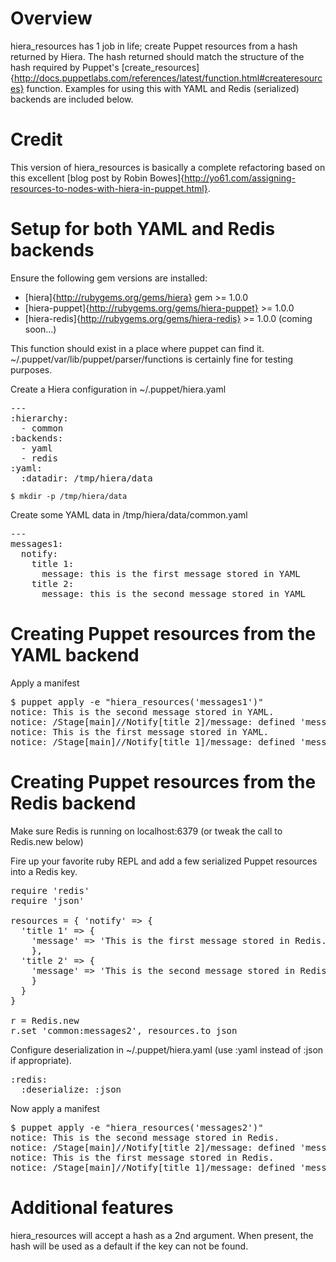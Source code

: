 Overview
========

hiera_resources has 1 job in life; create Puppet resources from a hash returned by Hiera. The hash returned should match the structure of the hash required by Puppet's [create_resources]{http://docs.puppetlabs.com/references/latest/function.html#createresources} function. Examples for using this with YAML and Redis (serialized) backends are included below.

Credit
======

This version of hiera_resources is basically a complete refactoring
based on this excellent [blog post by Robin Bowes]{http://yo61.com/assigning-resources-to-nodes-with-hiera-in-puppet.html}.

Setup for both YAML and Redis backends
=======================================

Ensure the following gem versions are installed:

  - [hiera]{http://rubygems.org/gems/hiera} gem >= 1.0.0
  - [hiera-puppet]{http://rubygems.org/gems/hiera-puppet} >= 1.0.0
  - [hiera-redis]{http://rubygems.org/gems/hiera-redis} >= 1.0.0 (coming soon...)

This function should exist in a place where puppet can find it.
~/.puppet/var/lib/puppet/parser/functions is certainly fine for testing
purposes.

Create a Hiera configuration in ~/.puppet/hiera.yaml

<pre>
---
:hierarchy:
  - common
:backends:
  - yaml
  - redis
:yaml:
  :datadir: /tmp/hiera/data
</pre>

    $ mkdir -p /tmp/hiera/data

Create some YAML data in /tmp/hiera/data/common.yaml

<pre>
---
messages1:
  notify:
    title 1:
      message: this is the first message stored in YAML
    title 2:
      message: this is the second message stored in YAML
</pre>

Creating Puppet resources from the YAML backend
======================================

Apply a manifest

<pre>
$ puppet apply -e "hiera_resources('messages1')"
notice: This is the second message stored in YAML.
notice: /Stage[main]//Notify[title 2]/message: defined 'message' as 'This is the second message stored in YAML.'
notice: This is the first message stored in YAML.
notice: /Stage[main]//Notify[title 1]/message: defined 'message' as 'This is the first message stored in YAML.'
</pre>

Creating Puppet resources from the Redis backend
=======================================

Make sure Redis is running on localhost:6379 (or tweak the call to
Redis.new below)

Fire up your favorite ruby REPL and add a few serialized Puppet resources
into a Redis key.

<pre>
require 'redis'
require 'json'

resources = { 'notify' => {
  'title 1' => {
    'message' => 'This is the first message stored in Redis.'
    },
  'title 2' => {
    'message' => 'This is the second message stored in Redis.'
    }
  }
}

r = Redis.new
r.set 'common:messages2', resources.to_json
</pre>

Configure deserialization in ~/.puppet/hiera.yaml (use :yaml instead of
:json if appropriate).
<pre>
:redis:
  :deserialize: :json
</pre>

Now apply a manifest

<pre>
$ puppet apply -e "hiera_resources('messages2')"
notice: This is the second message stored in Redis.
notice: /Stage[main]//Notify[title 2]/message: defined 'message' as 'This is the second message stored in Redis.'
notice: This is the first message stored in Redis.
notice: /Stage[main]//Notify[title 1]/message: defined 'message' as 'This is the first message stored in Redis.'
</pre>

Additional features
===================

hiera_resources will accept a hash as a 2nd argument. When present, the hash will be used as a default if the key can not be found.
